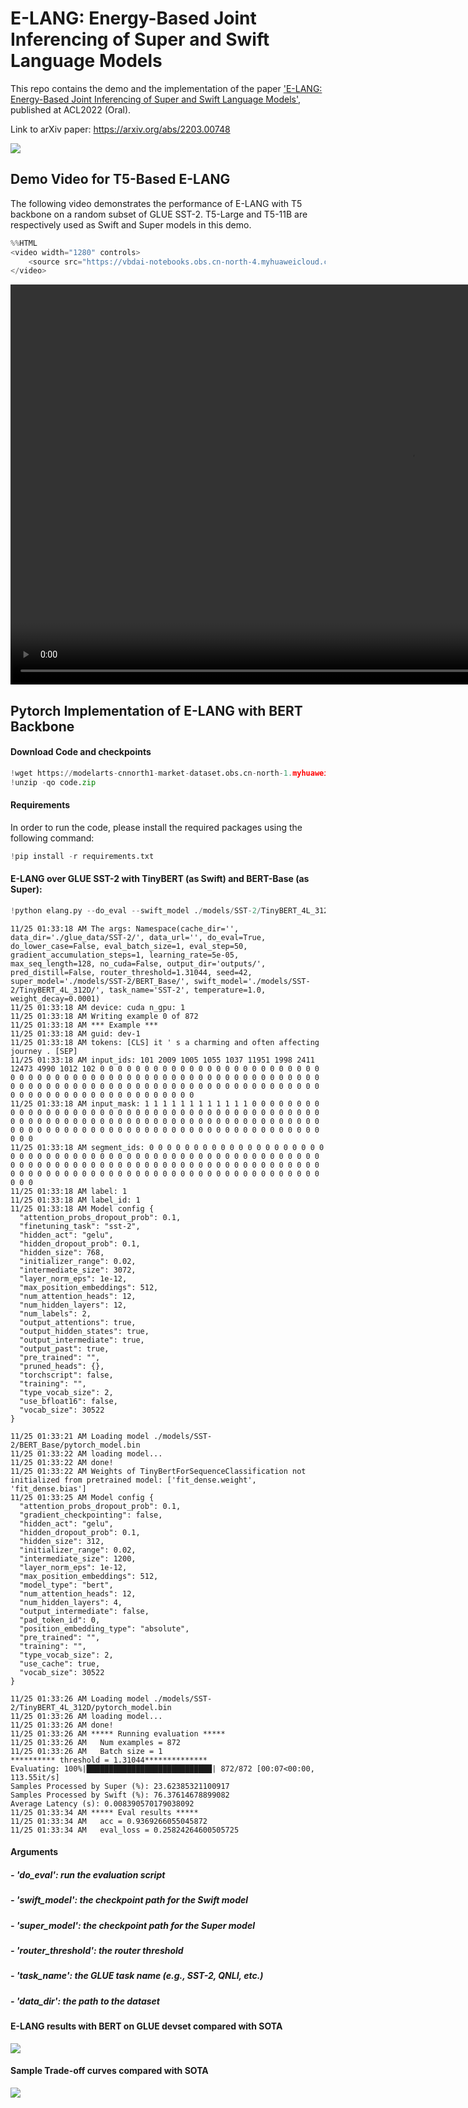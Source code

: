# E-LANG: Energy-Based Joint Inferencing of Super and Swift Language Models
This repo contains the demo and the implementation of the paper ['E-LANG: Energy-Based Joint Inferencing of Super and Swift Language Models'](https://aclanthology.org/2022.acl-long.359.pdf), published at ACL2022 (Oral).

Link to arXiv paper: https://arxiv.org/abs/2203.00748

![](https://vbdai-notebooks.obs.cn-north-4.myhuaweicloud.com/e-lang/elang_framework.png)

## Demo Video for T5-Based E-LANG
The following video demonstrates the performance of E-LANG with T5 backbone on a random subset of GLUE SST-2. T5-Large and T5-11B are respectively used as Swift and Super models in this demo.


```python
%%HTML
<video width="1280" controls>
    <source src="https://vbdai-notebooks.obs.cn-north-4.myhuaweicloud.com/e-lang/Demo.mp4" type="video/mp4">
</video>
```


<video width="1280" controls>
    <source src="https://vbdai-notebooks.obs.cn-north-4.myhuaweicloud.com/e-lang/Demo.mp4" type="video/mp4">
</video>



## Pytorch Implementation of E-LANG with BERT Backbone

#### Download Code and checkpoints

```python
!wget https://modelarts-cnnorth1-market-dataset.obs.cn-north-1.myhuaweicloud.com/example-apps/elang/code.zip
!unzip -qo code.zip
```

#### Requirements
In order to run the code, please install the required packages using the following command:


```python
!pip install -r requirements.txt
```

#### E-LANG over GLUE SST-2 with TinyBERT (as Swift) and BERT-Base (as Super):


```python
!python elang.py --do_eval --swift_model ./models/SST-2/TinyBERT_4L_312D/ --super_model ./models/SST-2/BERT_Base/ --router_threshold 1.31044 --task_name SST-2 --data_dir ./glue_data/SST-2/
```

    11/25 01:33:18 AM The args: Namespace(cache_dir='', data_dir='./glue_data/SST-2/', data_url='', do_eval=True, do_lower_case=False, eval_batch_size=1, eval_step=50, gradient_accumulation_steps=1, learning_rate=5e-05, max_seq_length=128, no_cuda=False, output_dir='outputs/', pred_distill=False, router_threshold=1.31044, seed=42, super_model='./models/SST-2/BERT_Base/', swift_model='./models/SST-2/TinyBERT_4L_312D/', task_name='SST-2', temperature=1.0, weight_decay=0.0001)
    11/25 01:33:18 AM device: cuda n_gpu: 1
    11/25 01:33:18 AM Writing example 0 of 872
    11/25 01:33:18 AM *** Example ***
    11/25 01:33:18 AM guid: dev-1
    11/25 01:33:18 AM tokens: [CLS] it ' s a charming and often affecting journey . [SEP]
    11/25 01:33:18 AM input_ids: 101 2009 1005 1055 1037 11951 1998 2411 12473 4990 1012 102 0 0 0 0 0 0 0 0 0 0 0 0 0 0 0 0 0 0 0 0 0 0 0 0 0 0 0 0 0 0 0 0 0 0 0 0 0 0 0 0 0 0 0 0 0 0 0 0 0 0 0 0 0 0 0 0 0 0 0 0 0 0 0 0 0 0 0 0 0 0 0 0 0 0 0 0 0 0 0 0 0 0 0 0 0 0 0 0 0 0 0 0 0 0 0 0 0 0 0 0 0 0 0 0 0 0 0 0 0 0 0 0 0 0 0 0
    11/25 01:33:18 AM input_mask: 1 1 1 1 1 1 1 1 1 1 1 1 0 0 0 0 0 0 0 0 0 0 0 0 0 0 0 0 0 0 0 0 0 0 0 0 0 0 0 0 0 0 0 0 0 0 0 0 0 0 0 0 0 0 0 0 0 0 0 0 0 0 0 0 0 0 0 0 0 0 0 0 0 0 0 0 0 0 0 0 0 0 0 0 0 0 0 0 0 0 0 0 0 0 0 0 0 0 0 0 0 0 0 0 0 0 0 0 0 0 0 0 0 0 0 0 0 0 0 0 0 0 0 0 0 0 0 0
    11/25 01:33:18 AM segment_ids: 0 0 0 0 0 0 0 0 0 0 0 0 0 0 0 0 0 0 0 0 0 0 0 0 0 0 0 0 0 0 0 0 0 0 0 0 0 0 0 0 0 0 0 0 0 0 0 0 0 0 0 0 0 0 0 0 0 0 0 0 0 0 0 0 0 0 0 0 0 0 0 0 0 0 0 0 0 0 0 0 0 0 0 0 0 0 0 0 0 0 0 0 0 0 0 0 0 0 0 0 0 0 0 0 0 0 0 0 0 0 0 0 0 0 0 0 0 0 0 0 0 0 0 0 0 0 0 0
    11/25 01:33:18 AM label: 1
    11/25 01:33:18 AM label_id: 1
    11/25 01:33:18 AM Model config {
      "attention_probs_dropout_prob": 0.1,
      "finetuning_task": "sst-2",
      "hidden_act": "gelu",
      "hidden_dropout_prob": 0.1,
      "hidden_size": 768,
      "initializer_range": 0.02,
      "intermediate_size": 3072,
      "layer_norm_eps": 1e-12,
      "max_position_embeddings": 512,
      "num_attention_heads": 12,
      "num_hidden_layers": 12,
      "num_labels": 2,
      "output_attentions": true,
      "output_hidden_states": true,
      "output_intermediate": true,
      "output_past": true,
      "pre_trained": "",
      "pruned_heads": {},
      "torchscript": false,
      "training": "",
      "type_vocab_size": 2,
      "use_bfloat16": false,
      "vocab_size": 30522
    }
    
    11/25 01:33:21 AM Loading model ./models/SST-2/BERT_Base/pytorch_model.bin
    11/25 01:33:22 AM loading model...
    11/25 01:33:22 AM done!
    11/25 01:33:22 AM Weights of TinyBertForSequenceClassification not initialized from pretrained model: ['fit_dense.weight', 'fit_dense.bias']
    11/25 01:33:25 AM Model config {
      "attention_probs_dropout_prob": 0.1,
      "gradient_checkpointing": false,
      "hidden_act": "gelu",
      "hidden_dropout_prob": 0.1,
      "hidden_size": 312,
      "initializer_range": 0.02,
      "intermediate_size": 1200,
      "layer_norm_eps": 1e-12,
      "max_position_embeddings": 512,
      "model_type": "bert",
      "num_attention_heads": 12,
      "num_hidden_layers": 4,
      "output_intermediate": false,
      "pad_token_id": 0,
      "position_embedding_type": "absolute",
      "pre_trained": "",
      "training": "",
      "type_vocab_size": 2,
      "use_cache": true,
      "vocab_size": 30522
    }
    
    11/25 01:33:26 AM Loading model ./models/SST-2/TinyBERT_4L_312D/pytorch_model.bin
    11/25 01:33:26 AM loading model...
    11/25 01:33:26 AM done!
    11/25 01:33:26 AM ***** Running evaluation *****
    11/25 01:33:26 AM   Num examples = 872
    11/25 01:33:26 AM   Batch size = 1
    ********** threshold = 1.31044**************
    Evaluating: 100%|████████████████████████████| 872/872 [00:07<00:00, 113.55it/s]
    Samples Processed by Super (%): 23.62385321100917
    Samples Processed by Swift (%): 76.37614678899082
    Average Latency (s): 0.008390570179038092
    11/25 01:33:34 AM ***** Eval results *****
    11/25 01:33:34 AM   acc = 0.9369266055045872
    11/25 01:33:34 AM   eval_loss = 0.25824264600505725


#### Arguments
##### - 'do_eval': run the evaluation script
##### - 'swift_model': the checkpoint path for the Swift model
##### - 'super_model': the checkpoint path for the Super model
##### - 'router_threshold': the router threshold
##### - 'task_name': the GLUE task name (e.g., SST-2, QNLI, etc.)
##### - 'data_dir': the path to the dataset

#### E-LANG results with BERT on GLUE devset compared with SOTA

![](https://vbdai-notebooks.obs.cn-north-4.myhuaweicloud.com/e-lang/table.png)

#### Sample Trade-off curves compared with SOTA

![](https://vbdai-notebooks.obs.cn-north-4.myhuaweicloud.com/e-lang/curves.png)
